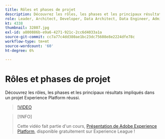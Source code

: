 ```yaml
---
title: Rôles et phases de projet
description: Découvrez les rôles, les phases et les principaux résultats impliqués dans un projet Experience Platform réussi.
role: Leader, Architect, Developer, Data Architect, Data Engineer, Admin, User
kt: 4338
thumbnail: 32807.jpg
exl-id: a800886b-e9a6-4271-921c-2cc6d4033a1a
source-git-commit: cc7a77c4dd380ae1bc23dc75608e8e2224dfe78c
workflow-type: tm+mt
source-wordcount: '60'
ht-degree: 6%

---
```


# Rôles et phases de projet

Découvrez les rôles, les phases et les principaux résultats impliqués dans un projet Experience Platform réussi.

>[!VIDEO](https://video.tv.adobe.com/v/32807?quality=12&learn=on)

>[!INFO]
>
> Cette vidéo fait partie d&#39;un cours, [Présentation de Adobe Experience Platform](https://experienceleague.adobe.com/?recommended=ExperiencePlatform-U-1-2020.1), disponible gratuitement sur Experience League !

